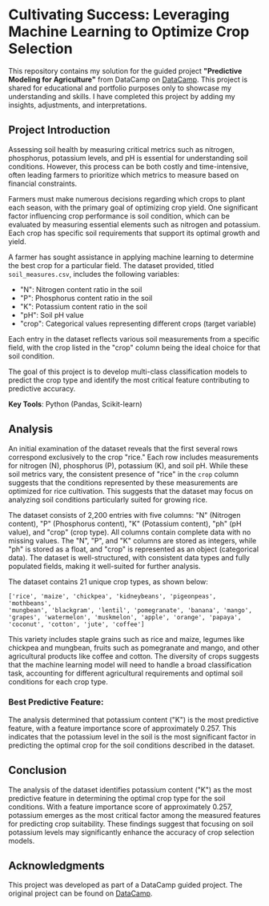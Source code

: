 # Cultivating Success: Leveraging Machine Learning to Optimize Crop Selection

This repository contains my solution for the guided project **"Predictive Modeling for Agriculture"** from DataCamp on [DataCamp](https://www.datacamp.com/projects/1772). This project is shared for educational and portfolio purposes only to showcase my understanding and skills. I have completed this project by adding my insights, adjustments, and interpretations.

## Project Introduction

Assessing soil health by measuring critical metrics such as nitrogen, phosphorus, potassium levels, and pH is essential for understanding soil conditions. However, this process can be both costly and time-intensive, often leading farmers to prioritize which metrics to measure based on financial constraints.

Farmers must make numerous decisions regarding which crops to plant each season, with the primary goal of optimizing crop yield. One significant factor influencing crop performance is soil condition, which can be evaluated by measuring essential elements such as nitrogen and potassium. Each crop has specific soil requirements that support its optimal growth and yield.

A farmer has sought assistance in applying machine learning to determine the best crop for a particular field. The dataset provided, titled `soil_measures.csv`, includes the following variables:

- "N": Nitrogen content ratio in the soil
- "P": Phosphorus content ratio in the soil
- "K": Potassium content ratio in the soil
- "pH": Soil pH value
- "crop": Categorical values representing different crops (target variable)

Each entry in the dataset reflects various soil measurements from a specific field, with the crop listed in the "crop" column being the ideal choice for that soil condition.

The goal of this project is to develop multi-class classification models to predict the crop type and identify the most critical feature contributing to predictive accuracy.

**Key Tools**: Python (Pandas, Scikit-learn)

## Analysis

An initial examination of the dataset reveals that the first several rows correspond exclusively to the crop "rice." Each row includes measurements for nitrogen (N), phosphorus (P), potassium (K), and soil pH. While these soil metrics vary, the consistent presence of "rice" in the `crop` column suggests that the conditions represented by these measurements are optimized for rice cultivation. This suggests that the dataset may focus on analyzing soil conditions particularly suited for growing rice.

The dataset consists of 2,200 entries with five columns: "N" (Nitrogen content), "P" (Phosphorus content), "K" (Potassium content), "ph" (pH value), and "crop" (crop type). All columns contain complete data with no missing values. The "N", "P", and "K" columns are stored as integers, while "ph" is stored as a float, and "crop" is represented as an object (categorical data). The dataset is well-structured, with consistent data types and fully populated fields, making it well-suited for further analysis.

The dataset contains 21 unique crop types, as shown below:
```
['rice', 'maize', 'chickpea', 'kidneybeans', 'pigeonpeas', 'mothbeans', 
'mungbean', 'blackgram', 'lentil', 'pomegranate', 'banana', 'mango', 
'grapes', 'watermelon', 'muskmelon', 'apple', 'orange', 'papaya', 
'coconut', 'cotton', 'jute', 'coffee']
```

This variety includes staple grains such as rice and maize, legumes like chickpea and mungbean, fruits such as pomegranate and mango, and other agricultural products like coffee and cotton. The diversity of crops suggests that the machine learning model will need to handle a broad classification task, accounting for different agricultural requirements and optimal soil conditions for each crop type.

### Best Predictive Feature: 

The analysis determined that potassium content ("K") is the most predictive feature, with a feature importance score of approximately 0.257. This indicates that the potassium level in the soil is the most significant factor in predicting the optimal crop for the soil conditions described in the dataset.

## Conclusion

The analysis of the dataset identifies potassium content ("K") as the most predictive feature in determining the optimal crop type for the soil conditions. With a feature importance score of approximately 0.257, potassium emerges as the most critical factor among the measured features for predicting crop suitability. These findings suggest that focusing on soil potassium levels may significantly enhance the accuracy of crop selection models.

## Acknowledgments
This project was developed as part of a DataCamp guided project. The original project can be found on [DataCamp](https://www.datacamp.com/projects/1772).

